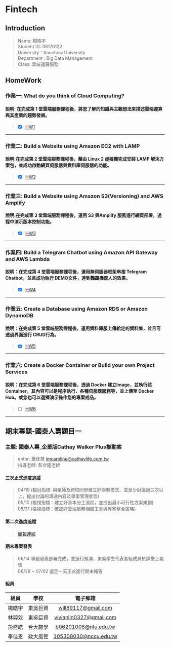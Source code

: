# Fintech
## Introduction
> Name: 楊皓宇  
> Student ID: 08170122  
> University：Soochow University  
> Department : Big Data Management  
> Class: 雲端運算服務  
## HomeWork
### 作業一: What do you think of Cloud Computing?
#### 說明: 在完成第 1 堂雲端服務課程後，將您了解的知識與主觀想法來描述雲端運算與其產業的趨勢發展。
> + [X] [HW1](https://github.com/yan-hao-yu/Fintech/tree/main/HW1) 
----
### 作業二: Build a Website using Amazon EC2 with LAMP

#### 說明:在完成第 2 堂雲端服務課程後，藉由 Linux 2 虛擬機完成安裝 LAMP 解決方案包，並成功啟動網頁伺服器與資料庫伺服器的功能。

> + [X] [HW2](https://github.com/yan-hao-yu/Fintech/tree/main/HW2)
----
### 作業三: Build a Website using Amazon S3(Versioning) and AWS Amplify
#### 說明:在完成第 3 堂雲端服務課程後，運用 S3 與Amplify 服務進行網頁部署，過程中演示版本控制功能。
> + [X] [HW3](https://github.com/yan-hao-yu/Fintech/tree/main/HW3)
----
### 作業四: Build a Telegram Chatbot using Amazon API Gateway and AWS Lambda
#### 說明：在完成第 4 堂雲端服務課程後，運用無伺服器框架串接 Telegram Chatbot，並且成功執行 DEMO文件，達到鸚鵡機器人的效果。
> + [X] [HW4](https://github.com/yan-hao-yu/Fintech/tree/main/HW4)
----
### 作業五: Create a Database using Amazon RDS or Amazon DynamoDB
#### 說明：在完成第 5 堂雲端服務課程後，運用資料庫服上傳給定的資料集，並且可透過界面進行 CRUD行為。
> + [X] [HW5](https://github.com/yan-hao-yu/Fintech/tree/main/HW5)
----
### 作業六: Create a Docker Container or Build your own Project Services
#### 說明：在完成第 6 堂雲端服務課程後，透過 Docker 建立Image，並執行該 Container，其內容可以是程序執行、各種伺服器服務等，並上傳至 Docker Hub。或您也可以選擇演示操作您的專案成品。
> + [ ] [HW6](#)
----

## 期末專題-國泰人壽題目一
### 主題: 國泰人壽_企業版Cathay Walker Plus推動案
> entor: 蕭佳慧 imcaroline@cathaylife.com.tw  
> 指導老師: 彭金隆老師
#### 三次正式進度追蹤
> 04/19 (檢討指標: 與業師及跨校同學建立好聯繫模式、並至少討論過三次以上，提出討論的溝通內容及專案管理狀態)  
> 05/10 (檢視指標：建立好基本分工流程，並提出最小可行性方案規劃)  
> 05/31 (檢視指標：確認好雲端服務相關工具與專案整合策略)  
#### 第二次進度追蹤
> [簡報連結](https://docs.google.com/presentation/d/1jjJJ22DlRf8AJNfJ5M_Q1qxPRRNYIyYTEbUyLe6Jo0w/edit) 
#### 期末專案發表
> 06/14 專題發表部署完成，並進行預演，東吳學生代表各組成員於課堂上報告  
> 06/28 ~ 07/02 選定一天正式進行期末報告  
#### 組員
| 組員 | 學校 | 電子郵箱 |
| :-----: | :----: | :----: |
| 楊皓宇 | 東吳巨資 | will89117@gmail.com |
| 林羿彣 | 東吳巨資 | vivianlin0327@gmail.com |
| 彭盛皓 | 台大數學 | b06201008@ntu.edu.tw |
| 李佳恩 | 政大風管 | 105308030@nccu.edu.tw |
